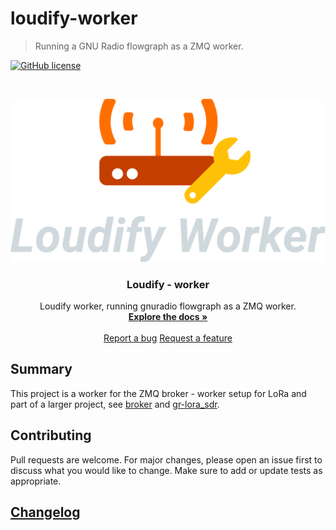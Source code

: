 # loudify-worker

> Running a GNU Radio flowgraph as a ZMQ worker.

<!-- ![dev build status](https://github.com/martynvdijke/gr-lora_sdr/workflows/dev%20build%20status/badge.svg)
[![docs-dev](https://github.com/martynvdijke/gr-lora_sdr/workflows/docs-dev/badge.svg)](https://martynvdijke.github.io/gr-lora_sdr/html/index.html)
![dev test status](https://github.com/martynvdijke/gr-lora_sdr/workflows/dev%20test%20status/badge.svg) -->
[![GitHub license](https://img.shields.io/github/license/martynvdijke/loudify-worker)](https://github.com/martynvdijke/loudify-worker/blob/dev/LICENSE)

<!-- PROJECT LOGO -->
<br />
<p align="center">
  <a href="https://github.com/martynvdijke/gr-lora_sdr/settings">
    <img src="pictures/worker.png" alt="Logo">
  </a>

  <h3 align="center">Loudify - worker</h3>

  <p align="center">
    Loudify worker, running gnuradio flowgraph as a ZMQ worker.
    <br />
    <a href="https://martynvdijke.github.io/loudify-worker/html/index.html"><strong>Explore the docs »</strong></a>
    <br />
    <br />
    <a href="https://github.com/martynvdijke/loudify-worker/issues">Report a bug</a>
    <a href="https://github.com/martynvdijke/loudify-worker/issues">Request a feature</a>
  </p>
</p>

## Summary
This project is a worker for the ZMQ broker - worker setup for LoRa and part of a larger project, see [broker](https://github.com/martynvdijke/loudify-broker) and [gr-lora_sdr](https://github.com/martynvdijke/gr-lora_sdr).


## Contributing

Pull requests are welcome. For major changes, please open an issue first to discuss what you would like to change.
Make sure to add or update tests as appropriate.

## [Changelog](CHANGELOG.md)

